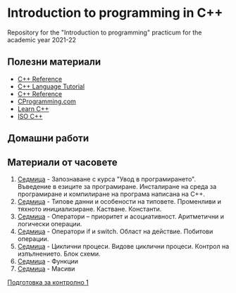 # Introduction to programming in C++

Repository for the "Introduction to programming" practicum for the academic year 2021-22

## Полезни материали
* [C++ Reference](http://en.cppreference.com/w/)
* [C++ Language Tutorial](http://www.cplusplus.com/doc/tutorial/)
* [C++ Reference](http://www.cplusplus.com/reference/)
* [CProgramming.com](http://www.cprogramming.com/)
* [Learn C++](https://www.learncpp.com/)
* [ISO C++](https://isocpp.org/)

## Домашни работи

## Материали от часовете

1. [Седмица](https://github.com/dimitrinavasileva/up-2021-22/tree/master/week-01) - Запознаване с курса "Увод в програмирането". Въведение в езиците за програмиране. Инсталиране на среда за програмиране и компилиране на програма написана на С++.
2. [Седмица](https://github.com/dimitrinavasileva/up-2021-22/tree/master/week-02) - Типове данни и особености на типовете. Променливи и тяхното инициализиране. Кастване. Константи.
3. [Седмица](https://github.com/dimitrinavasileva/up-2021-22/tree/master/week-03) - Оператори – приоритет и асоциативност. Аритметични и логически операции.
4. [Седмица](https://github.com/dimitrinavasileva/up-2021-22/tree/master/week-04) - Оператори if и switch. Област на действие. Побитови операции.
5. [Седмица](https://github.com/dimitrinavasileva/up-2021-22/tree/master/week-05) - Циклични процеси. Видове циклични процеси. Контрол на изпълнението. Блок схеми.
6. [Седмица](https://github.com/dimitrinavasileva/up-2021-22/tree/master/week-06) - Функции
7. [Седмица](https://github.com/dimitrinavasileva/up-2021-22/tree/master/week-07) - Масиви

[Подготовка за контролно 1](https://github.com/dimitrinavasileva/up-2021-22/tree/master/exam-preparation/exam-01)
